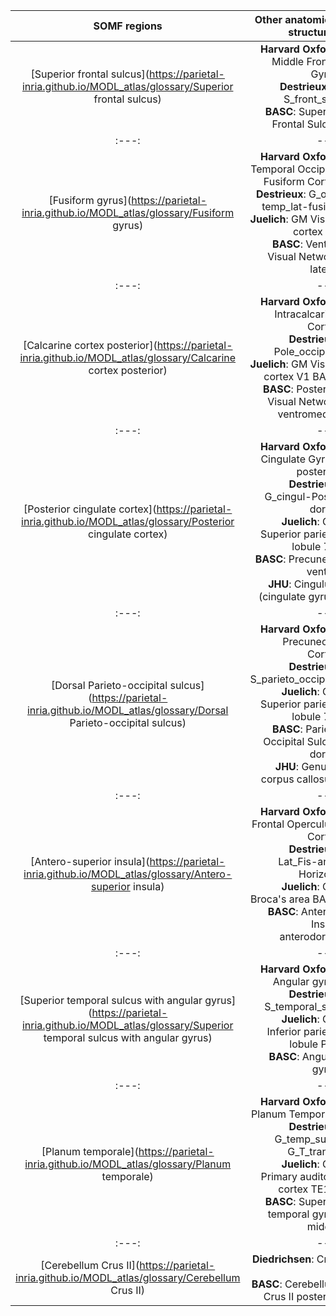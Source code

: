 | SOMF regions| Other anatomical structures|
| :---: | ---: |
|[Superior frontal sulcus](https://parietal-inria.github.io/MODL_atlas/glossary/Superior frontal sulcus)| **Harvard Oxford**: Middle Frontal Gyrus <br> **Destrieux**: R S_front_sup <br> **BASC**: Superior Frontal Sulcus|
| :---: | ---: |
|[Fusiform gyrus](https://parietal-inria.github.io/MODL_atlas/glossary/Fusiform gyrus)| **Harvard Oxford**: Temporal Occipital Fusiform Cortex <br> **Destrieux**: G_oc-temp_lat-fusifor <br> **Juelich**: GM Visual cortex V4 <br> **BASC**: Ventral Visual Network lateral|
| :---: | ---: |
|[Calcarine cortex posterior](https://parietal-inria.github.io/MODL_atlas/glossary/Calcarine cortex posterior)| **Harvard Oxford**: Intracalcarine Cortex <br> **Destrieux**: Pole_occipital <br> **Juelich**: GM Visual cortex V1 BA17 <br> **BASC**: Posterior Visual Network ventromedial|
| :---: | ---: |
|[Posterior cingulate cortex](https://parietal-inria.github.io/MODL_atlas/glossary/Posterior cingulate cortex)| **Harvard Oxford**: Cingulate Gyrus, posterior <br> **Destrieux**: G_cingul-Post-dorsal <br> **Juelich**: GM Superior parietal lobule 7M <br> **BASC**: Precuneus ventral <br> **JHU**: Cingulum (cingulate gyrus)|
| :---: | ---: |
|[Dorsal Parieto-occipital sulcus](https://parietal-inria.github.io/MODL_atlas/glossary/Dorsal Parieto-occipital sulcus)| **Harvard Oxford**: Precuneous Cortex <br> **Destrieux**: S_parieto_occipital <br> **Juelich**: GM Superior parietal lobule 7M <br> **BASC**: Parieto Occipital Sulcus dorsal  <br> **JHU**: Genu of corpus callosum|
| :---: | ---: |
|[Antero-superior insula](https://parietal-inria.github.io/MODL_atlas/glossary/Antero-superior insula)| **Harvard Oxford**: Frontal Operculum Cortex <br> **Destrieux**: Lat_Fis-ant-Horizont <br> **Juelich**: GM Broca's area BA44 <br> **BASC**: Anterior Insula anterodorsal|
| :---: | ---: |
|[Superior temporal sulcus with angular gyrus](https://parietal-inria.github.io/MODL_atlas/glossary/Superior temporal sulcus with angular gyrus)| **Harvard Oxford**: Angular gyrus <br> **Destrieux**: S_temporal_sup <br> **Juelich**: GM Inferior parietal lobule Pga <br> **BASC**: Angular gyrus|
| :---: | ---: |
|[Planum temporale](https://parietal-inria.github.io/MODL_atlas/glossary/Planum temporale)| **Harvard Oxford**: Planum Temporale <br> **Destrieux**: G_temp_sup-G_T_transv <br> **Juelich**: GM Primary auditory cortex TE1.0 <br> **BASC**: Superior temporal gyrus middle|
| :---: | ---: |
|[Cerebellum Crus II](https://parietal-inria.github.io/MODL_atlas/glossary/Cerebellum Crus II)| **Diedrichsen**: Crus II <br> **BASC**: Cerebellum Crus II posterior|

